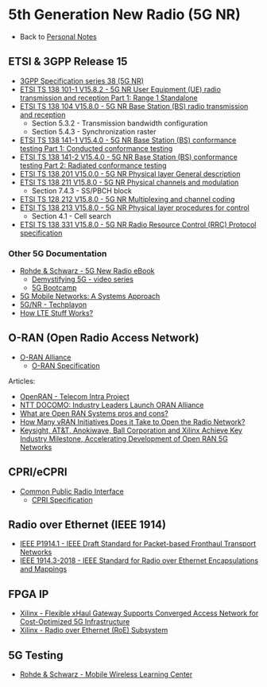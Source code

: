 # 5th Generation New Radio (5G NR)

- Back to [Personal Notes](README.md)

## ETSI & 3GPP Release 15

- [3GPP Specification series 38 (5G NR)][3GPP_38]
- [ETSI TS 138 101-1 V15.8.2 - 5G NR User Equipment (UE) radio transmission and reception Part 1: Range 1 Standalone][138_101_1]
- [ETSI TS 138 104 V15.8.0 - 5G NR Base Station (BS) radio transmission and reception][138_104]
  - Section 5.3.2 - Transmission bandwidth configuration
  - Section 5.4.3 - Synchronization raster
- [ETSI TS 138 141-1 V15.4.0 - 5G NR Base Station (BS) conformance testing Part 1: Conducted conformance testing][138_141_1]
- [ETSI TS 138 141-2 V15.4.0 - 5G NR Base Station (BS) conformance testing Part 2: Radiated conformance testing][138_141_2]
- [ETSI TS 138 201 V15.0.0 - 5G NR Physical layer General description][138_201]
- [ETSI TS 138 211 V15.8.0 - 5G NR Physical channels and modulation][138_211]
  - Section 7.4.3 - SS/PBCH block
- [ETSI TS 128 212 V15.8.0 - 5G NR Multiplexing and channel coding][138_212]
- [ETSI TS 138 213 V15.8.0 - 5G NR Physical layer procedures for control][138_213]
  - Section 4.1 - Cell search
- [ETSI TS 138 331 V15.8.0 - 5G NR Radio Resource Control (RRC) Protocol specification][138_331]

[3GPP_38]: https://www.3gpp.org/DynaReport/38-series.htm
[138_101_1]: https://www.etsi.org/deliver/etsi_ts/138100_138199/13810101/15.08.02_60/ts_13810101v150802p.pdf
[138_104]: https://www.etsi.org/deliver/etsi_ts/138100_138199/138104/15.08.00_60/ts_138104v150800p.pdf
[138_141_1]: https://www.etsi.org/deliver/etsi_ts/138100_138199/13814101/15.04.00_60/ts_13814101v150400p.pdf
[138_141_2]: https://www.etsi.org/deliver/etsi_ts/138100_138199/13814102/15.04.00_60/ts_13814102v150400p.pdf
[138_201]: https://www.etsi.org/deliver/etsi_ts/138200_138299/138201/15.00.00_60/ts_138201v150000p.pdf
[138_211]: https://www.etsi.org/deliver/etsi_ts/138200_138299/138211/15.08.00_60/ts_138211v150800p.pdf
[138_212]: https://www.etsi.org/deliver/etsi_ts/138200_138299/138212/15.08.00_60/ts_138212v150800p.pdf
[138_213]: https://www.etsi.org/deliver/etsi_ts/138200_138299/138213/15.08.00_60/ts_138213v150800p.pdf
[138_331]: https://www.etsi.org/deliver/etsi_ts/138300_138399/138331/15.08.00_60/ts_138331v150800p.pdf

### Other 5G Documentation

- [Rohde & Schwarz - 5G New Radio eBook](https://gloris.rohde-schwarz.com/ebooks/5G)
  - [Demystifying 5G - video series](https://www.rohde-schwarz.com/us/solutions/test-and-measurement/wireless-communication/wireless-5g-and-cellular/videos-demystifying-5g_232236.html)
  - [5G Bootcamp](https://bootcamp.electronicdesign.com/?sap-outbound-id=AC9B580CAEDD868C274A65B2973022200BFB1205&utm_source=SAPHybris&utm_medium=email&utm_campaign=2360&utm_term=20200325_NA_WIC_MarchNews___5G%20Boot%20Camp___105&utm_content=EN)
- [5G Mobile Networks: A Systems Approach](https://5g.systemsapproach.org/)
- [5G/NR - Techplayon](http://www.techplayon.com/5gnr/)
- [How LTE Stuff Works?](http://howltestuffworks.blogspot.com/)

## O-RAN (Open Radio Access Network)

- [O-RAN Alliance](https://www.o-ran.org/)
  - [O-RAN Specification](https://www.o-ran.org/specifications)

Articles:

- [OpenRAN - Telecom Intra Project][1]
- [NTT DOCOMO: Industry Leaders Launch ORAN Alliance][2]
- [What are Open RAN Systems pros and cons?][3]
- [How Many vRAN Initiatives Does it Take to Open the Radio Network?][4]
- [Keysight, AT&T, Anokiwave, Ball Corporation and Xilinx Achieve Key Industry Milestone, Accelerating Development of Open RAN 5G Networks][5]

[1]: https://telecominfraproject.com/openran/
[2]: https://www.asiaone.com/business/ntt-docomo-industry-leaders-launch-oran-alliance
[3]: https://wade4wireless.com/2018/07/05/what-are-open-ran-systems-pros-and-cons/
[4]: https://www.sdxcentral.com/articles/opinion-editorial/many-vran-initiatives-take-open-radio-network/2018/02/
[5]: https://about.keysight.com/en/newsroom/pr/2019/14feb-nr19011.shtml

## CPRI/eCPRI

- [Common Public Radio Interface](http://www.cpri.info/)
  - [CPRI Specification](http://www.cpri.info/spec.html)

## Radio over Ethernet (IEEE 1914)

- [IEEE P1914.1 - IEEE Draft Standard for Packet-based Fronthaul Transport Networks][1914.1]
- [IEEE 1914.3-2018 - IEEE Standard for Radio over Ethernet Encapsulations and Mappings][1914.3]

[1914.1]: https://standards.ieee.org/project/1914_1.html
[1914.3]: https://standards.ieee.org/content/ieee-standards/en/standard/1914_3-2018.html

## FPGA IP

- [Xilinx - Flexible xHaul Gateway Supports Converged Access Network for Cost-Optimized 5G Infrastructure][xHaul]
- [Xilinx - Radio over Ethernet (RoE) Subsystem][RoE]

[xHaul]: https://forums.xilinx.com/t5/Adaptable-Advantage-Blog/Flexible-xHaul-Gateway-Supports-Converged-Access-Network-for/ba-p/952216
[RoE]: https://www.xilinx.com/products/intellectual-property/ef-di-roe-framer.html

## 5G Testing

- [Rohde & Schwarz - Mobile Wireless Learning Center](https://www.mobilewirelesstesting.com/)

